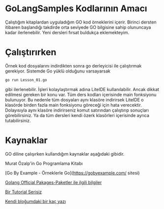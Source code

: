 # GoLangSamples Kodlarının Amacı
Çalıştığım kitaplardan uyguladığım GO kod örneklerini içerir. Birinci dersten itibaren başlandığı takdirde orta seviyede GO bilgisine sahip olununcaya kadar ilerlenebilir. Yeni dersleri fırsat buldukça eklemekteyim.

# Çalıştırırken

Örnek kod dosyalarını indirdikten sonra go derleyicisi ile çalıştırmak gerekiyor. Sistemde Go yüklü olduğunu varsayarsak 

```bash
go run Lesson_01.go 
```

gibi ilerlenebilir. İşleri kolaylaştırmak adına LiteIDE kullanılabilir. Ancak dikkat edilmesi gereken bir konu var. Tüm ders kodları içerisinde main fonksiyonu bulunuyor. Bu nedenle tüm dosyaları aynı klasöre indirirsek LiteIDE o klasörde birden fazla main fonksiyonu göreceği için hata verecektir. Dolayısıyla aynı klasöre indirirseniz komut satırından çalıştırıp sonuçları görebilirsiniz. Ya da tüm dersleri kendi özerk klasörleri içerisinde ayrıca tutabilirsiniz.

# Kaynaklar

GO diline çalışırken kullandığım kaynaklar aşağıdaki gibidir. 

Murat Özalp'in Go Programlama Kitabı

[Go By Example - Örneklerle Go](https://gobyexample.com/ sitesi)

[Golang Official Pakages-Paketler ile ilgili bilgiler](https://golang.org/pkg/)

[Bir Tutorial Serisiz](https://golangbot.com/learn-golang-series/)

[Kendi bloğumdaki bir kaç yazı](http://www.buraksenyurt.com/category/GoLang)
